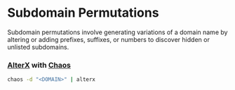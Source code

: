 # Subdomain Permutations

Subdomain permutations involve generating variations of a domain name by altering or adding prefixes, suffixes, or numbers to discover hidden or unlisted subdomains.

### [AlterX](https://github.com/projectdiscovery/alterx) with [Chaos ](https://github.com/projectdiscovery/chaos-client)

```bash
chaos -d "<DOMAIN>" | alterx
```


